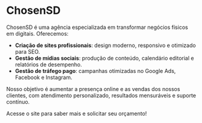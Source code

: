 # ChosenSD

ChosenSD é uma agência especializada em transformar negócios físicos em digitais. Oferecemos:

- **Criação de sites profissionais**: design moderno, responsivo e otimizado para SEO.
- **Gestão de mídias sociais**: produção de conteúdo, calendário editorial e relatórios de desempenho.
- **Gestão de tráfego pago**: campanhas otimizadas no Google Ads, Facebook e Instagram.

Nosso objetivo é aumentar a presença online e as vendas dos nossos clientes, com atendimento personalizado, resultados mensuráveis e suporte contínuo.

Acesse o site para saber mais e solicitar seu orçamento!